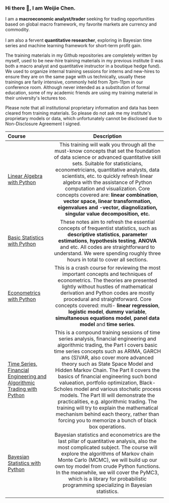### Hi there 👋, I am Weijie Chen.

I am a **macroeconomic analyst/trader** seeking for trading opportunities based on global macro framework, my favorite markets are currency and commodity.<br><br>
I am also a fervent **quantitative researcher**, exploring in Bayesian time series and machine learning framework for short-term profit gain. 

The training materials in my Github repositories are completely written by myself, used to be new-hire training materials in my previous institute (I was both a macro analyst and quantitative instructor in a boutique hedge fund). We used to organize internal training sessions for interns and new-hires to ensure they are on the same page with us technically, usually these trainings are farily intensive, commonly held from 7pm-11pm in our conference room. Although never intended as a substitution of formal education, some of my academic friends are using my training material in their university's lectures too.

Please note that all institutional proprietary information and data has been cleared from training materials. So please do not ask me my institute's proprietary models or data, which unfortunately cannot be disclosed due to Non-Disclosure Agreement I signed. 

| Course      | Description |
| :-----        |    :----:   |  
| <a href='https://github.com/weijie-chen/Linear-Algebra-With-Python'>Linear Algebra with Python</a>      | This training will walk you through all the must-know concepts that set the foundation of data science or advanced quantitative skill sets. Suitable for statisticians, econometricians, quantitative analysts, data scientists, etc. to quickly refresh linear algebra with the assistance of Python computation and visualization. Core concepts covered are: <b>linear combination</b>,  <b>vector space,  <b>linear transformation</b>,  <b>eigenvalues</b> and <b>-vector</b>,  <b>diagnolization</b>,  <b>singular value decomposition</b>, etc.      |
| <a href='https://github.com/weijie-chen/Basic-Statistics-With-Python'>Basic Statistics with Python</a>   | These notes aim to refresh the essential concepts of frequentist statistics, such as <b>descriptive statistics</b>, <b>parameter estimations</b>, <b>hypothesis testing</b>, <b>ANOVA</b> and etc. All codes are straightforward to understand. We were spending roughly three hours in total to cover all sections. | 
| <a href='https://github.com/weijie-chen/Econometrics-With-Python'>Econometrics with Python</a>  | This is a crash course for reviewing the most important concepts and techniques of econometrics. The theories are presented lightly without hustles of mathematical derivation and Python codes are mostly procedural and straightforward. Core concepts covered: multi- <b>linear regression</b>,  <b>logistic model</b>,  <b>dummy variable</b>,  <b>simultaneous equations model</b>,  <b>panel data model</b> and  <b>time series</b>.        | 
| <a href='https://github.com/weijie-chen/Time-Series-Analysis-With-Python'>Time Series, Financial Engineering and Algorithmic Trading with Python</a> |  This is a compound training sessions of time series analysis, financial engineering and algorithmic trading, the Part I covers basic time series concepts such as  ARIMA,      GARCH ans (S)VAR, also cover more advanced theory such as State Space Model and Hidden Markov Chain. The Part II covers the basics of financial engineering such bond valueation, portfolio optimization, Black-Scholes model and various stochatic process models. The Part III will demonstrate the practicalities, e.g. algorithmic trading. The training will try to explain the mathematical mechanism behind each theory, rather than forcing you to memorize a bunch of black box operations.    | 
| <a href='https://github.com/weijie-chen/Bayesian-Statistics-Econometrics'>Bayesian Statistics with Python</a>  | Bayesian statistics and econometrics are the last pillar of quantitative analysis, also the most complicated subject. The course will explore the algorithms of Markov chain Monte Carlo (MCMC), we will build up our own toy model from crude Python functions. In the meanwhile, we will cover the PyMC3, which is a library for probabilistic programming specializing in Bayesian statistics.| 
|<img width=700/>|<img width=500/>|
<!--
**weijie-chen/weijie-chen** is a ✨ _special_ ✨ repository because its `README.md` (this file) appears on your GitHub profile.

Here are some ideas to get you started:

- 🔭 I’m currently working on ...
- 🌱 I’m currently learning ...
- 👯 I’m looking to collaborate on ...
- 🤔 I’m looking for help with ...
- 💬 Ask me about ...
- 📫 How to reach me: ...
- 😄 Pronouns: ...
- ⚡ Fun fact: ...
-->
